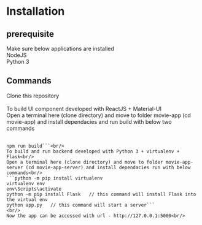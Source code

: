 # Installation
## prerequisite
Make sure below applications are installed<br/>
NodeJS<br/>
Python 3<br/>
## Commands
Clone this repository<br/><br/>
To build UI component developed with ReactJS + Material-UI<br/>
Open a terminal here (clone directory) and move to folder movie-app (cd movie-app) and install dependacies and run build with below two commands<br/>
<br/>
```npm install
npm run build```<br/>
To build and run backend developed with Python 3 + virtualenv + Flask<br/>
Open a terminal here (clone directory) and move to folder movie-app-server (cd movie-app-server) and install dependacies run with below commands<br/>
```python -m pip install virtualenv
virtualenv env
env\Scripts\activate
python -m pip install Flask   // this command will install Flask into the virtual env
python app.py   // this command will start a server```
<br/>
Now the app can be accessed with url - http://127.0.0.1:5000<br/>




